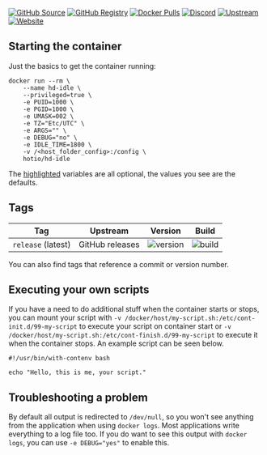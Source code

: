 [![GitHub Source](https://img.shields.io/badge/github-source-ffb64c?style=flat-square&logo=github&logoColor=white&labelColor=757575)](https://github.com/hotio/hd-idle)
[![GitHub Registry](https://img.shields.io/badge/github-registry-ffb64c?style=flat-square&logo=github&logoColor=white&labelColor=757575)](https://github.com/orgs/hotio/packages/container/package/hd-idle)
[![Docker Pulls](https://img.shields.io/docker/pulls/hotio/hd-idle?color=ffb64c&style=flat-square&label=pulls&logo=docker&logoColor=white&labelColor=757575)](https://hub.docker.com/r/hotio/hd-idle)
[![Discord](https://img.shields.io/discord/610068305893523457?style=flat-square&color=ffb64c&label=discord&logo=discord&logoColor=white&labelColor=757575)](https://hotio.dev/discord)
[![Upstream](https://img.shields.io/badge/upstream-project-ffb64c?style=flat-square&labelColor=757575)](https://github.com/adelolmo/hd-idle)
[![Website](https://img.shields.io/badge/website-hotio.dev-ffb64c?style=flat-square&labelColor=757575)](https://hotio.dev/containers/hd-idle)

## Starting the container

Just the basics to get the container running:

```shell hl_lines="4 5 6 7 8 9 10"
docker run --rm \
    --name hd-idle \
    --privileged=true \
    -e PUID=1000 \
    -e PGID=1000 \
    -e UMASK=002 \
    -e TZ="Etc/UTC" \
    -e ARGS="" \
    -e DEBUG="no" \
    -e IDLE_TIME=1800 \
    -v /<host_folder_config>:/config \
    hotio/hd-idle
```

The [highlighted](https://hotio.dev/containers/hd-idle) variables are all optional, the values you see are the defaults.

## Tags

| Tag                | Upstream        | Version | Build |
| -------------------|-----------------|---------|-------|
| `release` (latest) | GitHub releases | ![version](https://img.shields.io/badge/dynamic/json?color=f5f5f5&style=flat-square&label=&query=%24.version&url=https%3A%2F%2Fraw.githubusercontent.com%2Fhotio%2Fhd-idle%2Frelease%2FVERSION.json) | ![build](https://img.shields.io/github/workflow/status/hotio/hd-idle/build/release?style=flat-square&label=) |

You can also find tags that reference a commit or version number.

## Executing your own scripts

If you have a need to do additional stuff when the container starts or stops, you can mount your script with `-v /docker/host/my-script.sh:/etc/cont-init.d/99-my-script` to execute your script on container start or `-v /docker/host/my-script.sh:/etc/cont-finish.d/99-my-script` to execute it when the container stops. An example script can be seen below.

```shell
#!/usr/bin/with-contenv bash

echo "Hello, this is me, your script."
```

## Troubleshooting a problem

By default all output is redirected to `/dev/null`, so you won't see anything from the application when using `docker logs`. Most applications write everything to a log file too. If you do want to see this output with `docker logs`, you can use `-e DEBUG="yes"` to enable this.
